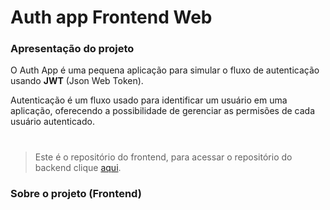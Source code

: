 <h1>Auth app Frontend Web</h1>

<h3>Apresentação do projeto</h3>

<p>O Auth App é uma pequena aplicação para simular o fluxo de autenticação usando <strong>JWT</strong> (Json Web Token).</p>
<p>Autenticação é um fluxo usado para identificar um usuário em uma aplicação, oferecendo a possibilidade de gerenciar as permisões de cada usuário autenticado.</p>

#
<blockquote>Este é o repositório do frontend, para acessar o repositório do backend clique <a href="https://github.com/GustavoRodrigue-s/Auth-app-backend">aqui</a>.</blockquote>

<h3>Sobre o projeto (Frontend)</h3>
